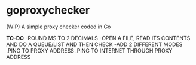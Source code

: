 # goproxychecker
(WIP) A simple proxy checker coded in Go

**TO-DO**
-ROUND MS TO 2 DECIMALS
-OPEN A FILE, READ ITS CONTENTS AND DO A QUEUE/LIST AND THEN CHECK
-ADD 2 DIFFERENT MODES
 .PING TO PROXY ADDRESS
 .PING TO INTERNET THROUGH PROXY ADDRESS
